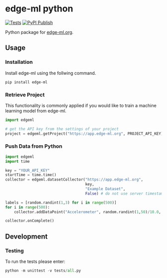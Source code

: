 # edge-ml python
[![Tests](https://github.com/edge-ml/python/actions/workflows/tests.yml/badge.svg)](https://github.com/edge-ml/python/actions/workflows/tests.yml)
[![PyPI Publish](https://github.com/edge-ml/python/actions/workflows/PyPIPublish.yml/badge.svg)](https://github.com/edge-ml/python/actions/workflows/PyPIPublish.yml)

Python package for [edge-ml.org](https://edge-ml.org).

## Usage
### Installation
Install edge-ml using the follwing command.
```
pip install edge-ml
```

### Retrieve Project
This functionality is commonly applied if you would like to train a machine learning model from edge-ml.
```python
import edgeml

# get the API key from the settings of your project
project = edgeml.getProject("https://app.edge-ml.org", PROJECT_API_KEY) 
```

### Push Data from Python
```python
import edgeml
import time

key = "YOUR_API_KEY"
startTime = time.time()
collector = edgeml.datasetCollector("https://app.edge-ml.org",
                                    key,
                                    "Example Dataset",
                                    False) # do not use server timestamps

labels = [random.randint(1,3) for i in range(500)]
for i in range(500):
    collector.addDataPoint("Accelerometer", random.randint(1,50)/10.0, startTime + i) # adding samples at random time steps

collector.onComplete()
```

## Development
### Testing
To run the tests please enter:

```python
python -m unittest -v tests/all.py
```
